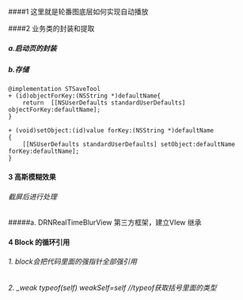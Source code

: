 ####1 这里就是轮番图底层如何实现自动播放

####2 业务类的封装和提取

##### a.启动页的封装
##### b.存储
```
@implementation STSaveTool
+ (id)objectForKey:(NSString *)defaultName{
    return  [[NSUserDefaults standardUserDefaults] objectForKey:defaultName];
}

+ (void)setObject:(id)value forKey:(NSString *)defaultName
{
    [[NSUserDefaults standardUserDefaults] setObject:defaultName forKey:defaultName];
}
```
#### 3 高斯模糊效果
###### 截屏后进行处理 
#####a. DRNRealTimeBlurView 第三方框架，建立VIew 继承

#### 4 Block 的循环引用
###### 1. block会把代码里面的强指针全部强引用
###### 2. _weak typeof(self) weakSelf=self //typeof获取括号里面的类型